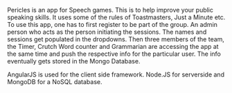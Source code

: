 Pericles is an app for Speech games. This is to help improve your public speaking skills. It uses some of the rules of Toastmasters, Just a Minute etc. To use this app, one has to first register to be part of the group. An admin person who 
acts as the person initiating the sessions. 
The names and sessions get populated in the dropdowns. Then three members of the team, the Timer, Crutch Word counter and Grammarian are accessing the app at the same time and push the respective info for the particular user.
The info eventually gets stored in the Mongo Database.

AngularJS is used for the client side framework. Node.JS for serverside and MongoDB for a NoSQL database.

